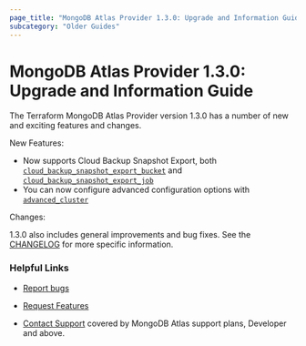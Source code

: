 ```yaml
---
page_title: "MongoDB Atlas Provider 1.3.0: Upgrade and Information Guide"
subcategory: "Older Guides"
---
```


# MongoDB Atlas Provider 1.3.0: Upgrade and Information Guide

The Terraform MongoDB Atlas Provider version 1.3.0 has a number of new and exciting features and changes.

New Features:

* Now supports Cloud Backup Snapshot Export, both [`cloud_backup_snapshot_export_bucket`](https://registry.terraform.io/providers/mongodb/mongodbatlas/latest/docs/resources/cloud_backup_snapshot_export_bucket) and [`cloud_backup_snapshot_export_job`](https://registry.terraform.io/providers/mongodb/mongodbatlas/latest/docs/resources/cloud_backup_snapshot_export_job)
* You can now configure advanced configuration options with [`advanced_cluster`](https://registry.terraform.io/providers/mongodb/mongodbatlas/latest/docs/resources/advanced_cluster)

Changes:

1.3.0 also includes general improvements and bug fixes. See the [CHANGELOG](https://github.com/mongodb/terraform-provider-mongodbatlas/blob/master/CHANGELOG.md) for more specific information.

### Helpful Links

* [Report bugs](https://github.com/mongodb/terraform-provider-mongodbatlas/issues)

* [Request Features](https://feedback.mongodb.com/forums/924145-atlas?category_id=370723)

* [Contact Support](https://docs.atlas.mongodb.com/support/) covered by MongoDB Atlas support plans, Developer and above.
  